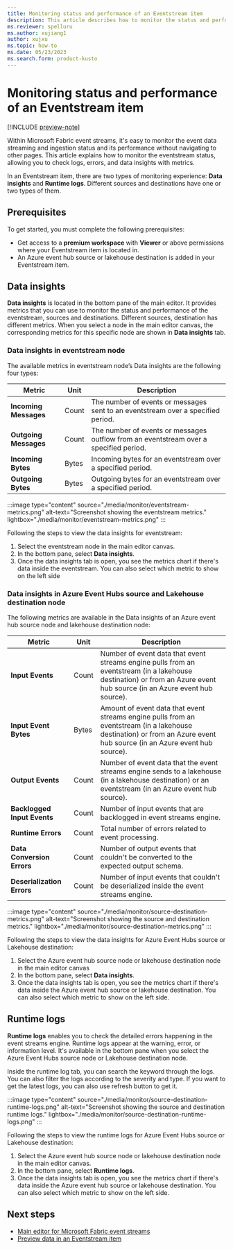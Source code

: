 ```yaml
---
title: Monitoring status and performance of an Eventstream item
description: This article describes how to monitor the status and performance of an Eventstream item with Microsoft Fabric event streams feature.
ms.reviewer: spelluru
ms.author: xujiang1
author: xujxu
ms.topic: how-to
ms.date: 05/23/2023
ms.search.form: product-kusto
---
```


# Monitoring status and performance of an Eventstream item

[!INCLUDE [preview-note](../../includes/preview-note.md)]

Within Microsoft Fabric event streams, it's easy to monitor the event data streaming and ingestion status and its performance without navigating to other pages. This article explains how to monitor the eventstream status, allowing you to check logs, errors, and data insights with metrics. 

In an Eventstream item, there are two types of monitoring experience: **Data insights** and **Runtime logs**. Different sources and destinations have one or two types of them.

## Prerequisites

To get started, you must complete the following prerequisites:

- Get access to a **premium workspace** with **Viewer** or above permissions where your Eventstream item is located in.
- An Azure event hub source or lakehouse destination is added in your Eventstream item.

## Data insights 

**Data insights** is located in the bottom pane of the main editor. It provides metrics that you can use to monitor the status and performance of the eventstream, sources and destinations. Different sources, destination has different metrics. When you select a node in the main editor canvas, the corresponding metrics for this specific node are shown in **Data insights** tab.

### Data insights in eventstream node

The available metrics in eventstream node’s Data insights are the following four types:

| Metric                 | Unit                               | Description                     |
| ---------------------- | ---------------------------------------- | --------------------------|
| **Incoming Messages** | Count | The number of events or messages sent to an eventstream over a specified period. |
| **Outgoing  Messages** | Count | The number of events or messages outflow from an eventstream over a specified period. |
| **Incoming Bytes** | Bytes | Incoming bytes for an eventstream over a specified period. |
| **Outgoing Bytes** | Bytes | Outgoing bytes for an eventstream over a specified period. |

:::image type="content" source="./media/monitor/eventstream-metrics.png" alt-text="Screenshot showing the eventstream metrics." lightbox="./media/monitor/eventstream-metrics.png" :::

Following the steps to view the data insights for eventstream: 

1. Select the eventstream node in the main editor canvas. 
2. In the bottom pane, select **Data insights**. 
3. Once the data insights tab is open, you see the metrics chart if there's data inside the eventstream. You can also select which metric to show on the left side


### Data insights in Azure Event Hubs source and Lakehouse destination node 

The following metrics are available in the Data insights of an Azure event hub source node and lakehouse destination node: 

| Metric                 | Unit                               | Description                     |
| ---------------------- | ---------------------------------------- | --------------------------|
| **Input Events**  | Count | Number of event data that event streams engine pulls from an eventstream (in a lakehouse destination) or from an Azure event hub source (in an Azure event hub source). |
| **Input Event Bytes** | Bytes | Amount of event data that event streams engine pulls from an eventstream (in a lakehouse destination) or from an Azure event hub source (in an Azure event hub source). |
| **Output Events** | Count | Number of event data that the event streams engine sends to a lakehouse (in a lakehouse destination) or an eventstream (in an Azure event hub source). |
| **Backlogged Input Events** | Count | Number of input events that are backlogged in event streams engine. |
| **Runtime Errors** | Count | Total number of errors related to event processing. |
| **Data Conversion Errors** | Count | Number of output events that couldn't be converted to the expected output schema. |
| **Deserialization Errors** | Count | Number of input events that couldn't be deserialized inside the event streams engine. |

:::image type="content" source="./media/monitor/source-destination-metrics.png" alt-text="Screenshot showing the source and destination metrics." lightbox="./media/monitor/source-destination-metrics.png" :::

Following the steps to view the data insights for Azure Event Hubs source or Lakehouse destination: 

1. Select the Azure event hub source node or lakehouse destination node in the main editor canvas 
2. In the bottom pane, select **Data insights**. 
3. Once the data insights tab is open, you see the metrics chart if there's data inside the Azure event hub source or lakehouse destination. You can also select which metric to show on the left side.


## Runtime logs 

**Runtime logs** enables you to check the detailed errors happening in the event streams engine. Runtime logs appear at the warning, error, or information level. It's available in the bottom pane when you select the Azure Event Hubs source node or Lakehouse destination node. 

Inside the runtime log tab, you can search the keyword through the logs. You can also filter the logs according to the severity and type. If you want to get the latest logs, you can also use refresh button to get it. 

:::image type="content" source="./media/monitor/source-destination-runtime-logs.png" alt-text="Screenshot showing the source and destination runtime logs." lightbox="./media/monitor/source-destination-runtime-logs.png" :::

Following the steps to view the runtime logs for Azure Event Hubs source or Lakehouse destination: 

1. Select the Azure event hub source node or lakehouse destination node in the main editor canvas. 
2. In the bottom pane, select **Runtime logs**. 
3. Once the data insights tab is open, you see the metrics chart if there's data inside the Azure event hub source or lakehouse destination. You can also select which metric to show on the left side. 


## Next steps

- [Main editor for Microsoft Fabric event streams](./main-editor.md)
- [Preview data in an Eventstream item](./preview-data.md)